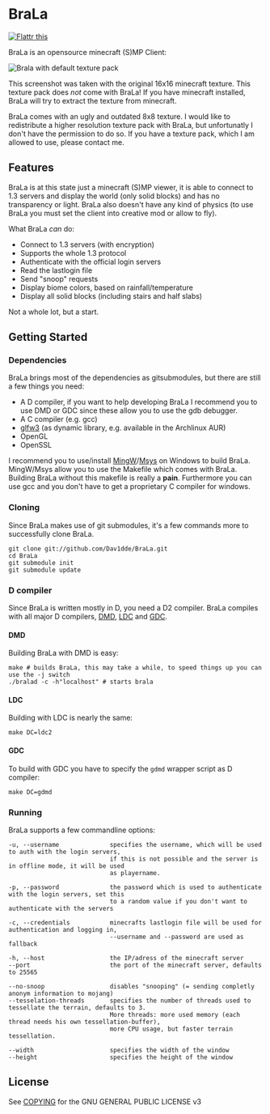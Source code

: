 BraLa
=====

[![Flattr this](http://api.flattr.com/button/flattr-badge-large.png)](http://flattr.com/thing/854394/Dav1ddeBraLa-on-GitHub)

BraLa is an opensource minecraft (S)MP Client:

![Brala with default texture pack](https://raw.github.com/wiki/Dav1dde/BraLa/screenshots/brala_02.png)

This screenshot was taken with the original 16x16 minecraft texture. This texture pack does *not* come with BraLa!
If you have minecraft installed, BraLa will try to extract the texture from minecraft.

BraLa comes with an ugly and outdated 8x8 texture. I would like to redistribute a higher resolution texture pack
with BraLa, but unfortunatly I don't have the permission to do so.
If you have a texture pack, which I am allowed to use, please contact me.

## Features ##

BraLa is at this state just a minecraft (S)MP viewer, it is able to connect to 1.3 servers
and display the world (only solid blocks) and has no transparency or light.
BraLa also doesn't have any kind of physics (to use BraLa you must set the client into
creative mod or allow to fly).

What BraLa *can* do:
* Connect to 1.3 servers (with encryption)
* Supports the whole 1.3 protocol
* Authenticate with the official login servers
* Read the lastlogin file
* Send "snoop" requests
* Display biome colors, based on rainfall/temperature
* Display all solid blocks (including stairs and half slabs)

Not a whole lot, but a start.


## Getting Started ##

### Dependencies ###

BraLa brings most of the dependencies as gitsubmodules, but there are still a few things you need:
* A D compiler, if you want to help developing BraLa I recommend you to use DMD or GDC since these allow
you to use the gdb debugger.
* A C compiler (e.g. gcc)
* [glfw3](https://github.com/elmindreda/glfw) (as dynamic library, e.g. available in the Archlinux AUR)
* OpenGL
* OpenSSL

I recommend you to use/install [MingW](http://www.mingw.org/)/[Msys](http://www.mingw.org/wiki/msys/)
on Windows to build BraLa. MingW/Msys allow you to use the Makefile which comes with BraLa.
Building BraLa without this makefile is really a **pain**. Furthermore you can use gcc and you
don't have to get a proprietary C compiler for windows.

### Cloning ###

Since BraLa makes use of git submodules, it's a few commands more to successfully clone BraLa.

```
git clone git://github.com/Dav1dde/BraLa.git
cd BraLa
git submodule init
git submodule update
```

### D compiler ###

Since BraLa is written mostly in D, you need a D2 compiler. BraLa compiles with all major D compilers,
[DMD](http://dlang.org/download.html), [LDC](https://github.com/ldc-developers/ldc) and 
[GDC](https://github.com/D-Programming-GDC/GDC).

#### DMD ####

Building BraLa with DMD is easy:

```
make # builds BraLa, this may take a while, to speed things up you can use the -j switch
./bralad -c -h"localhost" # starts brala
```

#### LDC ####

Building with LDC is nearly the same:

```
make DC=ldc2
```

#### GDC ####

To build with GDC you have to specify the `gdmd` wrapper script as D compiler:

```
make DC=gdmd
```

### Running ###

BraLa supports a few commandline options:

```
-u, --username              specifies the username, which will be used to auth with the login servers,
                            if this is not possible and the server is in offline mode, it will be used
                            as playername.

-p, --password              the password which is used to authenticate with the login servers, set this
                            to a random value if you don't want to authenticate with the servers

-c, --credentials           minecrafts lastlogin file will be used for authentication and logging in,
                            --username and --password are used as fallback

-h, --host                  the IP/adress of the minecraft server
--port                      the port of the minecraft server, defaults to 25565

--no-snoop                  disables "snooping" (= sending completly anonym information to mojang)
--tesselation-threads       specifies the number of threads used to tessellate the terrain, defaults to 3.
                            More threads: more used memory (each thread needs his own tessellation-buffer),
                            more CPU usage, but faster terrain tessellation.
                            
--width                     specifies the width of the window
--height                    specifies the height of the window
```

## License ##

See [COPYING](https://github.com/Dav1dde/BraLa/blob/master/COPYING) for the GNU GENERAL PUBLIC LICENSE v3